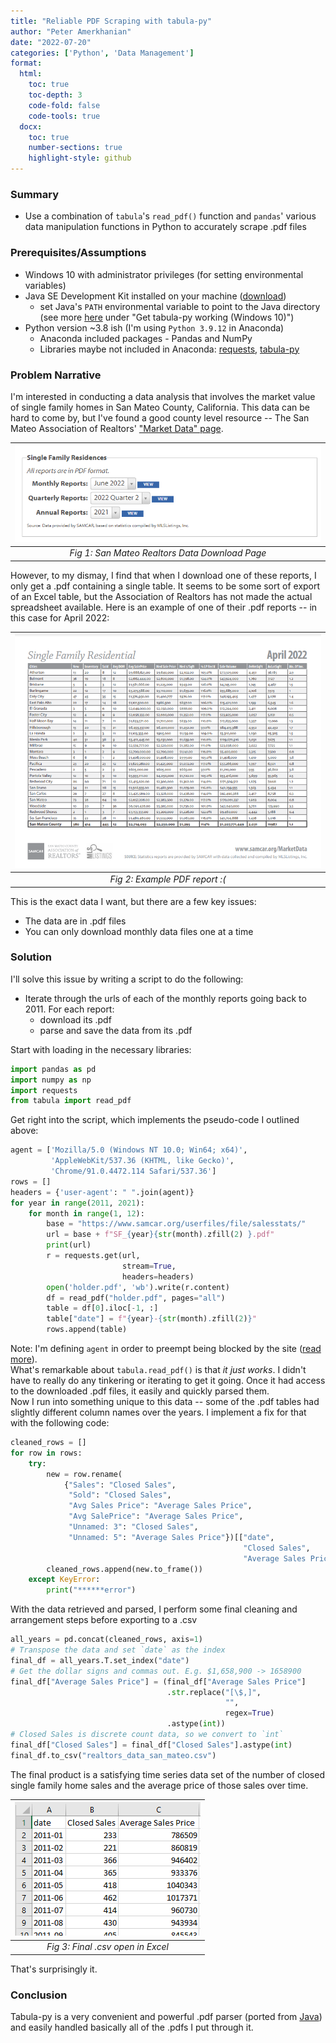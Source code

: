 ```yaml
---
title: "Reliable PDF Scraping with tabula-py"
author: "Peter Amerkhanian"
date: "2022-07-20"
categories: ['Python', 'Data Management']
format:
  html:
    toc: true
    toc-depth: 3
    code-fold: false
    code-tools: true
  docx:
    toc: true
    number-sections: true
    highlight-style: github
---
```


### Summary
- Use a combination of `tabula`'s `read_pdf()` function  and `pandas`' various data manipulation functions in Python to accurately scrape .pdf files  

### Prerequisites/Assumptions
- Windows 10 with administrator privileges (for setting environmental variables)
- Java SE Development Kit installed on your machine ([download](https://www.oracle.com/java/technologies/downloads/))
  - set Java's `PATH` environmental variable to point to the Java directory (see more [here](https://tabula-py.readthedocs.io/en/latest/getting_started.html#installation) under "Get tabula-py working (Windows 10)")  
- Python version ~3.8 ish (I'm using `Python 3.9.12` in Anaconda)
  - Anaconda included packages - Pandas and NumPy
  - Libraries maybe not included in Anaconda: [requests](https://requests.readthedocs.io/en/latest/), [tabula-py](https://github.com/chezou/tabula-py)

### Problem Narrative
I'm interested in conducting a data analysis that involves the market value of single family homes in San Mateo County, California. This data can be hard to come by, but I've found a good county level resource -- The San Mateo Association of Realtors' ["Market Data" page](https://www.samcar.org/member-resources/market-data/).  
  
|![downloader](images/1-smr.png)| 
|:--:| 
| *Fig 1: San Mateo Realtors Data Download Page* |  

However, to my dismay, I find that when I download one of these reports, I only get a .pdf containing a single table. It seems to be some sort of export of an Excel table, but the Association of Realtors has not made the actual spreadsheet available. Here is an example of one of their .pdf reports -- in this case for April 2022:

|![pdf](images/2-smr.png)| 
|:--:| 
| *Fig 2: Example PDF report :(* |  

This is the exact data I want, but there are a few key issues:
- The data are in .pdf files
- You can only download monthly data files one at a time

### Solution
I'll solve this issue by writing a script to do the following:
- Iterate through the urls of each of the monthly reports going back to 2011. For each report:
  - download its .pdf
  - parse and save the data from its .pdf

Start with loading in the necessary libraries:
```python
import pandas as pd
import numpy as np
import requests
from tabula import read_pdf
```
Get right into the script, which implements the pseudo-code I outlined above:
```python
agent = ['Mozilla/5.0 (Windows NT 10.0; Win64; x64)',
         'AppleWebKit/537.36 (KHTML, like Gecko)',
         'Chrome/91.0.4472.114 Safari/537.36']
rows = []
headers = {'user-agent': " ".join(agent)}
for year in range(2011, 2021):
    for month in range(1, 12):
        base = "https://www.samcar.org/userfiles/file/salesstats/"
        url = base + f"SF_{year}{str(month).zfill(2) }.pdf"
        print(url)
        r = requests.get(url,
                         stream=True,
                         headers=headers)
        open('holder.pdf', 'wb').write(r.content)
        df = read_pdf("holder.pdf", pages="all")
        table = df[0].iloc[-1, :]
        table["date"] = f"{year}-{str(month).zfill(2)}"
        rows.append(table)
```
Note: I'm defining `agent` in order to preempt being blocked by the site ([read more](https://developer.mozilla.org/en-US/docs/Glossary/User_agent)).  
What's remarkable about `tabula.read_pdf()` is that *it just works*. I didn't have to really do any tinkering or iterating to get it going. Once it had access to the downloaded .pdf files, it easily and quickly parsed them.  
Now I run into something unique to this data -- some of the .pdf tables had slightly different column names over the years. I implement a fix for that with the following code:
```python
cleaned_rows = []
for row in rows:
    try:
        new = row.rename(
            {"Sales": "Closed Sales",
             "Sold": "Closed Sales",
             "Avg Sales Price": "Average Sales Price",
             "Avg SalePrice": "Average Sales Price",
             "Unnamed: 3": "Closed Sales",
             "Unnamed: 5": "Average Sales Price"})[["date",
                                                    "Closed Sales",
                                                    "Average Sales Price"]]
        cleaned_rows.append(new.to_frame())
    except KeyError:
        print("******error")
```
With the data retrieved and parsed, I perform some final cleaning and arrangement steps before exporting to a .csv
```python
all_years = pd.concat(cleaned_rows, axis=1)
# Transpose the data and set `date` as the index
final_df = all_years.T.set_index("date")
# Get the dollar signs and commas out. E.g. $1,658,900 -> 1658900
final_df["Average Sales Price"] = (final_df["Average Sales Price"]
                                   .str.replace("[\$,]",
                                                "",
                                                regex=True)
                                   .astype(int))
# Closed Sales is discrete count data, so we convert to `int`
final_df["Closed Sales"] = final_df["Closed Sales"].astype(int)
final_df.to_csv("realtors_data_san_mateo.csv")
```
The final product is a satisfying time series data set of the number of closed single family home sales and the average price of those sales over time.  

|![pdf](images/3-csv.png)| 
|:--:| 
| *Fig 3: Final .csv open in Excel* |  

That's surprisingly it.

### Conclusion
Tabula-py is a very convenient and powerful .pdf parser (ported from [Java](https://tabula.technology/)) and easily handled basically all of the .pdfs I put through it.  
  
